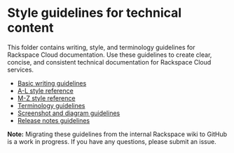 # Style guidelines for technical content

This folder contains writing, style, and terminology guidelines for Rackspace Cloud documentation. Use these guidelines to create clear, concise, and consistent technical documentation for Rackspace Cloud services.

- [Basic writing guidelines](basic-writing-guidelines.md)
- [A-L style reference](a-l-style-guidelines.md)
- [M-Z style reference](m-z-style-guidelines.md)
- [Terminology guidelines](terminology-guidelines.md)
- [Screenshot and diagram guidelines](screenshot-diagram-guidelines.md)
- [Release notes guidelines](release-notes-guidelines.md)

**Note:** Migrating these guidelines from the internal Rackspace wiki to GitHub is a work in progress. If you have any questions, please submit an issue.
